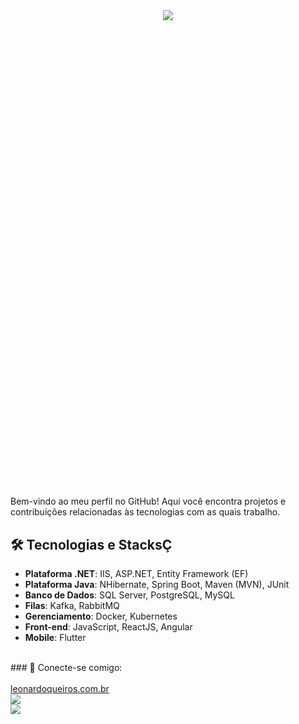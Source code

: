 <div align="center" style="text-decoration: none; font-size: 2vh; font-family: 'Segoe UI', Tahoma, Geneva, Verdana, sans-serif; color: #fff">
    
<h1 align="center">
    <img src="https://readme-typing-svg.herokuapp.com?color=F70404&size=30&duration=3500&center=true&vCenter=true&lines=Oi%2C+Eu+Sou+Leonardo"><br/><br/><br/>
</h1>
<br /><br />
</div>
Bem-vindo ao meu perfil no GitHub! Aqui você encontra projetos e contribuições relacionadas às tecnologias com as quais trabalho.

## 🛠️ Tecnologias e StacksÇ

- **Plataforma .NET**: IIS, ASP.NET, Entity Framework (EF)
- **Plataforma Java**: NHibernate, Spring Boot, Maven (MVN), JUnit
- **Banco de Dados**: SQL Server, PostgreSQL, MySQL
- **Filas**: Kafka, RabbitMQ
- **Gerenciamento**: Docker, Kubernetes
- **Front-end**: JavaScript, ReactJS, Angular
- **Mobile**: Flutter
<br >
### 🔗 Conecte-se comigo:
<br>
<br>
<a target="_blank" href="https://www.leonardoqueiros.com.br">leonardoqueiros.com.br</a>
<br>
<div>
    <a href="mailto:leonardoq.leao@gmail.com" target="_blank"><img src="https://img.shields.io/badge/-Gmail-%23333?style=for-the-badge&logo=gmail&logoColor=red" ></a>
    <br>
    <a href="https://www.linkedin.com/in/leonardoqleao/" target="_blank"><img src="https://img.shields.io/badge/-LinkedIn-%230077B5?style=for-the-badge&logo=linkedin&logoColor=white"></a>   
</div>
